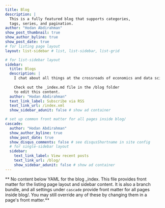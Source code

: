 ```yaml
---
title: Blog
description: |
  This is a fully featured blog that supports categories, 
  tags, series, and pagination.
author: "Hodan Abdirahman"
show_post_thumbnail: true
show_author_byline: true
show_post_date: true
# for listing page layout
layout: list-sidebar # list, list-sidebar, list-grid

# for list-sidebar layout
sidebar: 
  title: Blogs
  description: |
    I chat about all things at the crossroads of economics and data science - breaking down big ideas into bite-sized, easy-to-digest pieces.
    
    Check out the _index.md file in the /blog folder 
    to edit this content. 
  author: "Hodan Abdirahman"
  text_link_label: Subscribe via RSS
  text_link_url: /index.xml
  show_sidebar_adunit: false # show ad container

# set up common front matter for all pages inside blog/
cascade:
  author: "Hodan Abdirahman"
  show_author_byline: true
  show_post_date: true
  show_disqus_comments: false # see disqusShortname in site config
  # for single-sidebar layout
  sidebar:
    text_link_label: View recent posts
    text_link_url: /blog/
    show_sidebar_adunit: false # show ad container
---
```


** No content below YAML for the blog _index. This file provides front matter for the listing page layout and sidebar content. It is also a branch bundle, and all settings under `cascade` provide front matter for all pages inside blog/. You may still override any of these by changing them in a page's front matter.**
